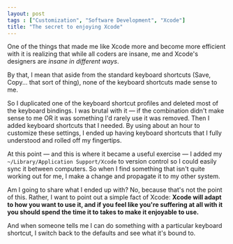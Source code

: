 ```yaml
---
layout: post
tags : ["Customization", "Software Development", "Xcode"]
title: "The secret to enjoying Xcode"
---
```

One of the things that made me like Xcode more and become more efficient with it is realizing that while all coders are insane, me and Xcode's designers are *insane in different ways*.

<!--more-->

By that, I mean that aside from the standard keyboard shortcuts (Save, Copy... that sort of thing), none of the keyboard shortcuts made sense to me.

So I duplicated one of the keyboard shortcut profiles and deleted most of the keyboard bindings. I was brutal with it — if the combination didn't make sense to me OR it was something I'd rarely use it was removed. Then I added keyboard shortcuts that I needed. By using about an hour to customize these settings, I ended up having keyboard shortcuts that I fully understood and rolled off my fingertips.

At this point — and this is where it became a useful exercise — I added my `~/Library/Application Support/Xcode` to version control so I could easily sync it between computers.  So when I find something that isn't quite working out for me, I make a change and propagate it to my other system.

Am I going to share what I ended up with? No, because that's not the point of this. Rather, I want to point out a simple fact of Xcode: **Xcode will adapt to how you want to use it, and if you feel like you're suffering at all with it you should spend the time it to takes to make it enjoyable to use.**

And when someone tells me I can do something with a particular keyboard shortcut, I switch back to the defaults and see what it's bound to.